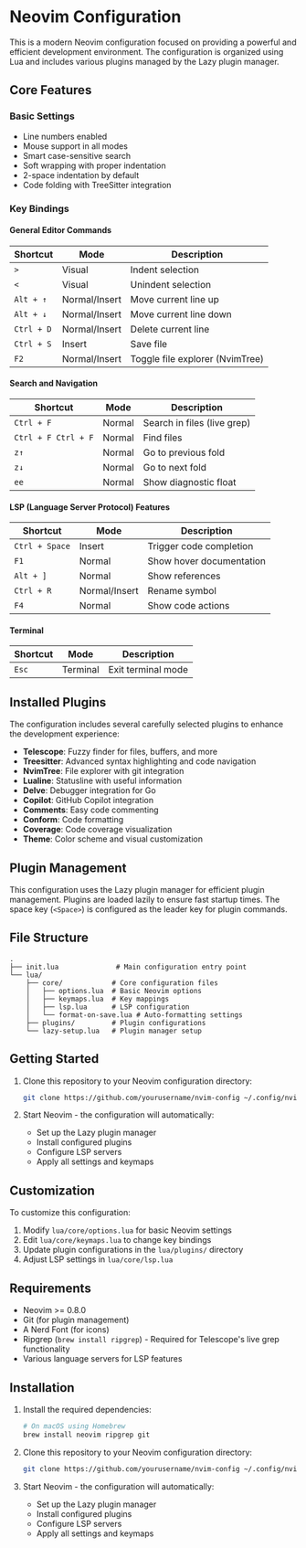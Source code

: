 # Neovim Configuration

This is a modern Neovim configuration focused on providing a powerful and efficient development environment. The configuration is organized using Lua and includes various plugins managed by the Lazy plugin manager.

## Core Features

### Basic Settings

- Line numbers enabled
- Mouse support in all modes
- Smart case-sensitive search
- Soft wrapping with proper indentation
- 2-space indentation by default
- Code folding with TreeSitter integration

### Key Bindings

#### General Editor Commands

| Shortcut | Mode | Description |
|----------|------|-------------|
| `>` | Visual | Indent selection |
| `<` | Visual | Unindent selection |
| `Alt + ↑` | Normal/Insert | Move current line up |
| `Alt + ↓` | Normal/Insert | Move current line down |
| `Ctrl + D` | Normal/Insert | Delete current line |
| `Ctrl + S` | Insert | Save file |
| `F2` | Normal/Insert | Toggle file explorer (NvimTree) |

#### Search and Navigation

| Shortcut | Mode | Description |
|----------|------|-------------|
| `Ctrl + F` | Normal | Search in files (live grep) |
| `Ctrl + F Ctrl + F` | Normal | Find files |
| `z↑` | Normal | Go to previous fold |
| `z↓` | Normal | Go to next fold |
| `ee` | Normal | Show diagnostic float |

#### LSP (Language Server Protocol) Features

| Shortcut | Mode | Description |
|----------|------|-------------|
| `Ctrl + Space` | Insert | Trigger code completion |
| `F1` | Normal | Show hover documentation |
| `Alt + ]` | Normal | Show references |
| `Ctrl + R` | Normal/Insert | Rename symbol |
| `F4` | Normal | Show code actions |

#### Terminal

| Shortcut | Mode | Description |
|----------|------|-------------|
| `Esc` | Terminal | Exit terminal mode |

## Installed Plugins

The configuration includes several carefully selected plugins to enhance the development experience:

- **Telescope**: Fuzzy finder for files, buffers, and more
- **Treesitter**: Advanced syntax highlighting and code navigation
- **NvimTree**: File explorer with git integration
- **Lualine**: Statusline with useful information
- **Delve**: Debugger integration for Go
- **Copilot**: GitHub Copilot integration
- **Comments**: Easy code commenting
- **Conform**: Code formatting
- **Coverage**: Code coverage visualization
- **Theme**: Color scheme and visual customization

## Plugin Management

This configuration uses the Lazy plugin manager for efficient plugin management. Plugins are loaded lazily to ensure fast startup times. The space key (`<Space>`) is configured as the leader key for plugin commands.

## File Structure

```
.
├── init.lua              # Main configuration entry point
└── lua/
    ├── core/            # Core configuration files
    │   ├── options.lua  # Basic Neovim options
    │   ├── keymaps.lua  # Key mappings
    │   ├── lsp.lua      # LSP configuration
    │   └── format-on-save.lua # Auto-formatting settings
    ├── plugins/         # Plugin configurations
    └── lazy-setup.lua   # Plugin manager setup
```

## Getting Started

1. Clone this repository to your Neovim configuration directory:
   ```bash
   git clone https://github.com/yourusername/nvim-config ~/.config/nvim
   ```

2. Start Neovim - the configuration will automatically:
   - Set up the Lazy plugin manager
   - Install configured plugins
   - Configure LSP servers
   - Apply all settings and keymaps

## Customization

To customize this configuration:

1. Modify `lua/core/options.lua` for basic Neovim settings
2. Edit `lua/core/keymaps.lua` to change key bindings
3. Update plugin configurations in the `lua/plugins/` directory
4. Adjust LSP settings in `lua/core/lsp.lua`

## Requirements

- Neovim >= 0.8.0
- Git (for plugin management)
- A Nerd Font (for icons)
- Ripgrep (`brew install ripgrep`) - Required for Telescope's live grep functionality
- Various language servers for LSP features

## Installation

1. Install the required dependencies:
   ```bash
   # On macOS using Homebrew
   brew install neovim ripgrep git
   ```

2. Clone this repository to your Neovim configuration directory:
   ```bash
   git clone https://github.com/yourusername/nvim-config ~/.config/nvim
   ```

3. Start Neovim - the configuration will automatically:
   - Set up the Lazy plugin manager
   - Install configured plugins
   - Configure LSP servers
   - Apply all settings and keymaps 